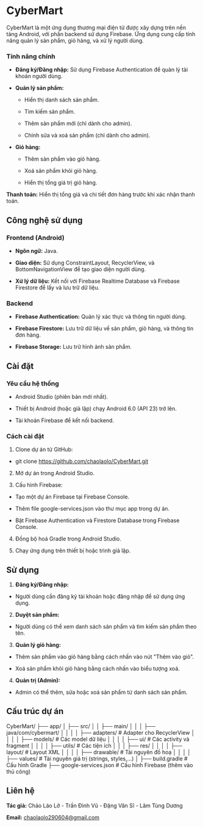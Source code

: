 <h1>CyberMart</h1>

CyberMart là một ứng dụng thương mại điện tử được xây dựng trên nền tảng Android, với phần backend sử dụng Firebase. Ứng dụng cung cấp tính năng quản lý sản phẩm, giỏ hàng, và xử lý người dùng.

<h3>Tính năng chính</h3>

- **Đăng ký/Đăng nhập:** Sử dụng Firebase Authentication để quản lý tài khoản người dùng.

- **Quản lý sản phẩm:**

  - Hiển thị danh sách sản phẩm.

  - Tìm kiếm sản phẩm.

  - Thêm sản phẩm mới (chỉ dành cho admin).

  - Chỉnh sửa và xoá sản phẩm (chỉ dành cho admin).

- **Giỏ hàng:**

  - Thêm sản phẩm vào giỏ hàng.

  - Xoá sản phẩm khỏi giỏ hàng.

  - Hiển thị tổng giá trị giỏ hàng.

**Thanh toán:** Hiển thị tổng giá và chi tiết đơn hàng trước khi xác nhận thanh toán.

<h2>Công nghệ sử dụng</h2>

<h3>Frontend (Android)</h3>

- **Ngôn ngữ:** Java.

- **Giao diện:** Sử dụng ConstraintLayout, RecyclerView, và BottomNavigationView để tạo giao diện người dùng.

- **Xử lý dữ liệu:** Kết nối với Firebase Realtime Database và Firebase Firestore để lấy và lưu trữ dữ liệu.

<h3>Backend</h3>

- **Firebase Authentication:** Quản lý xác thực và thông tin người dùng.

- **Firebase Firestore:** Lưu trữ dữ liệu về sản phẩm, giỏ hàng, và thông tin đơn hàng.

- **Firebase Storage:** Lưu trữ hình ảnh sản phẩm.

<h2>Cài đặt</h2>

<h3>Yêu cầu hệ thống</h3>

- Android Studio (phiên bản mới nhất).

- Thiết bị Android (hoặc giả lập) chạy Android 6.0 (API 23) trở lên.

- Tài khoản Firebase để kết nối backend.

<h3>Cách cài đặt</h3>

1. Clone dự án từ GitHub:

- git clone https://github.com/chaolaolo/CyberMart.git

2. Mở dự án trong Android Studio.

3. Cấu hình Firebase:

- Tạo một dự án Firebase tại Firebase Console.

- Thêm file google-services.json vào thư mục app trong dự án.

- Bật Firebase Authentication và Firestore Database trong Firebase Console.

4. Đồng bộ hoá Gradle trong Android Studio.

5. Chạy ứng dụng trên thiết bị hoặc trình giả lập.

<h2>Sử dụng</h2>

1. **Đăng ký/Đăng nhập:**

- Người dùng cần đăng ký tài khoản hoặc đăng nhập để sử dụng ứng dụng.

2. **Duyệt sản phẩm:**

- Người dùng có thể xem danh sách sản phẩm và tìm kiếm sản phẩm theo tên.

3. **Quản lý giỏ hàng:**

- Thêm sản phẩm vào giỏ hàng bằng cách nhấn vào nút "Thêm vào giỏ".

- Xoá sản phẩm khỏi giỏ hàng bằng cách nhấn vào biểu tượng xoá.

4. **Quản trị (Admin):**

- Admin có thể thêm, sửa hoặc xoá sản phẩm từ danh sách sản phẩm.

<h2>Cấu trúc dự án</h2>
CyberMart/
├── app/
│   ├── src/
│   │   ├── main/
│   │   │   ├── java/com/cybermart/
│   │   │   │   ├── adapters/       # Adapter cho RecyclerView
│   │   │   │   ├── models/         # Các model dữ liệu
│   │   │   │   ├── ui/             # Các activity và fragment
│   │   │   │   ├── utils/          # Các tiện ích
│   │   │   ├── res/
│   │   │   │   ├── layout/         # Layout XML
│   │   │   │   ├── drawable/       # Tài nguyên đồ hoạ
│   │   │   │   ├── values/         # Tài nguyên giá trị (strings, styles,...)
│   ├── build.gradle                # Cấu hình Gradle
├── google-services.json            # Cấu hình Firebase (thêm vào thủ công)
<h2>Liên hệ</h2>

**Tác giả:** Chảo Láo Lở - Trần Đình Vũ - Đặng Văn Sĩ - Lâm Tùng Dương

**Email:** chaolaolo290604@gmail.com

